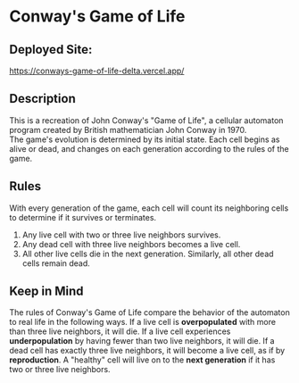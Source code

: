 # Conway's Game of Life
## Deployed Site: 
https://conways-game-of-life-delta.vercel.app/
## Description
This is a recreation of John Conway's "Game of Life", a cellular automaton program created by British mathematician John Conway in 1970.  <br>
The game's evolution is determined by its initial state. Each cell begins as alive or dead, and changes on each generation according to the rules of the game. 
## Rules
With every generation of the game, each cell will count its neighboring cells to determine if it survives or terminates.
1. Any live cell with two or three live neighbors survives.
2. Any dead cell with three live neighbors becomes a live cell.
3. All other live cells die in the next generation. Similarly, all other dead cells remain dead.
## Keep in Mind
The rules of Conway's Game of Life compare the behavior of the automaton to real life in the following ways. If a live cell is <strong>overpopulated</strong> with more than three live neighbors, it will die. If a live cell experiences <strong>underpopulation</strong> by having fewer than two live neighbors, it will die. If a dead cell has exactly three live neighbors, it will become a live cell, as if by <strong>reproduction</strong>. A "healthy" cell will live on to the <strong>next generation</strong> if it has two or three live neighbors.